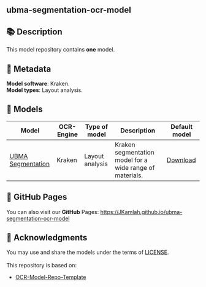 
<!-- Title !-->
## ubma-segmentation-ocr-model
<!-- /Title !-->


<!-- Description !-->
## 📚 Description
This model repository contains **one** model.

<!-- /Description !-->


<!-- Metadata !-->
## 📜 Metadata
**Model software**: Kraken.\
**Model types**: Layout analysis.

<!-- /Metadata !-->


<!-- Models !-->
## 📂 Models
Model|OCR-Engine|Type of model|Description|Default model
---|---|---|---|---
[UBMA Segmentation](data/kraken/layout/ubma_segmentation)|Kraken|Layout analysis|Kraken segmentation model for a wide range of materials.|<a href="https://github.com/JKamlah/ubma-segmentation-ocr-model/blob/main/data/kraken/layout/ubma_segmentation/ubma_segmentation.mlmodel" download>Download</a>

<!-- /Models !-->


<!-- GitHub-Pages !-->
## 🔖 **GitHub** Pages
You can also visit our **GitHub** Pages: https://JKamlah.github.io/ubma-segmentation-ocr-model
<!-- /GitHub-Pages !-->


<!-- Acknowledgments !-->
## 👏 Acknowledgments
You may use and share the models under the terms of [LICENSE](LICENSE.md).\
\
This repository is based on:
* [OCR-Model-Repo-Template](https://github.com/UB-Mannheim/ocr-model-repo-template)
<!-- /Acknowledgments !-->

